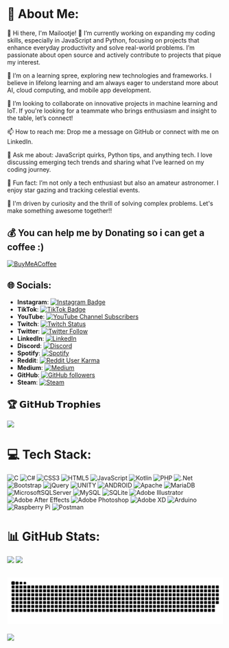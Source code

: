 # 💫 About Me:
👋 Hi there, I'm Mailootje!
🔭 I’m currently working on expanding my coding skills, especially in JavaScript and Python, focusing on projects that enhance everyday productivity and solve real-world problems. I’m passionate about open source and actively contribute to projects that pique my interest.

🌱 I’m on a learning spree, exploring new technologies and frameworks. I believe in lifelong learning and am always eager to understand more about AI, cloud computing, and mobile app development.

👯 I’m looking to collaborate on innovative projects in machine learning and IoT. If you're looking for a teammate who brings enthusiasm and insight to the table, let’s connect!

📫 How to reach me: Drop me a message on GitHub or connect with me on LinkedIn.

💬 Ask me about: JavaScript quirks, Python tips, and anything tech. I love discussing emerging tech trends and sharing what I’ve learned on my coding journey.

🎉 Fun fact: I’m not only a tech enthusiast but also an amateur astronomer. I enjoy star gazing and tracking celestial events.

🌟 I'm driven by curiosity and the thrill of solving complex problems. Let's make something awesome together!!

## 💰 You can help me by Donating so i can get a coffee :)
[![BuyMeACoffee](https://img.shields.io/badge/Buy%20Me%20a%20Coffee-ffdd00?style=for-the-badge&logo=buy-me-a-coffee&logoColor=black)](https://buymeacoffee.com/mailootje) 


## 🌐 Socials:
- **Instagram**: [![Instagram Badge](https://img.shields.io/badge/-Mailootje-purple?style=flat-square&logo=instagram&logoColor=white&link=https://www.instagram.com/Mailootje)](https://www.instagram.com/Mailootje)
- **TikTok**: [![TikTok Badge](https://img.shields.io/badge/-Mailootje-black?style=flat-square&logo=tiktok&logoColor=white&link=https://www.tiktok.com/@Mailootje)](https://www.tiktok.com/@Mailootje)
- **YouTube**: [![YouTube Channel Subscribers](https://img.shields.io/youtube/channel/subscribers/UCBnA8vAGe1sJHbdu5D_XTQg?style=social)](https://www.youtube.com/@Mailootje)
- **Twitch**: [![Twitch Status](https://img.shields.io/twitch/status/Mailootje?style=social)](https://www.twitch.tv/Mailootje)
- **Twitter**: [![Twitter Follow](https://img.shields.io/twitter/follow/Mailootje?style=social)](https://twitter.com/Mailootje)
- **LinkedIn**: [![LinkedIn](https://img.shields.io/badge/-Mailootje-blue?style=flat-square&logo=linkedin&logoColor=white&link=https://www.linkedin.com/in/Mailootje)](https://www.linkedin.com/in/Mailootje)
- **Discord**: [![Discord](https://img.shields.io/badge/Discord-join%20chat-blue?style=flat-square&logo=discord&logoColor=white)](https://discord.com/invite/your-invite-link)
- **Spotify**: [![Spotify](https://img.shields.io/badge/-Mailootje-1DB954?style=flat-square&logo=spotify&logoColor=white&link=https://open.spotify.com/user/Mailootje)](https://open.spotify.com/user/Mailootje)
- **Reddit**: [![Reddit User Karma](https://img.shields.io/reddit/user-karma/combined/Mailootje?style=social)](https://www.reddit.com/user/Mailootje)
- **Medium**: [![Medium](https://img.shields.io/badge/-Mailootje-black?style=flat-square&logo=medium&logoColor=white&link=https://mailootje.medium.com)](https://mailootje.medium.com)
- **GitHub**: [![GitHub followers](https://img.shields.io/github/followers/Mailootje?label=follow&style=social)](https://github.com/Mailootje)
- **Steam**: [![Steam](https://img.shields.io/badge/-Mailootje-black?style=flat-square&logo=steam&logoColor=white&link=https://steamcommunity.com/id/Mailootje)](https://steamcommunity.com/id/Mailootje)

## 🏆 𝗚𝗶𝘁𝗛𝘂𝗯 𝗧𝗿𝗼𝗽𝗵𝗶𝗲𝘀
![](https://github-profile-trophy.vercel.app/?username=Mailootje&theme=radical&no-frame=true&no-bg=false&margin-w=4)

# 💻 Tech Stack:
![C](https://img.shields.io/badge/c-%2300599C.svg?style=plastic&logo=c&logoColor=white) ![C#](https://img.shields.io/badge/c%23-%23239120.svg?style=plastic&logo=c-sharp&logoColor=white) ![CSS3](https://img.shields.io/badge/css3-%231572B6.svg?style=plastic&logo=css3&logoColor=white) ![HTML5](https://img.shields.io/badge/html5-%23E34F26.svg?style=plastic&logo=html5&logoColor=white) ![JavaScript](https://img.shields.io/badge/javascript-%23323330.svg?style=plastic&logo=javascript&logoColor=%23F7DF1E) ![Kotlin](https://img.shields.io/badge/kotlin-%230095D5.svg?style=plastic&logo=kotlin&logoColor=white) ![PHP](https://img.shields.io/badge/php-%23777BB4.svg?style=plastic&logo=php&logoColor=white) ![.Net](https://img.shields.io/badge/.NET-5C2D91?style=plastic&logo=.net&logoColor=white) ![Bootstrap](https://img.shields.io/badge/bootstrap-%23563D7C.svg?style=plastic&logo=bootstrap&logoColor=white) ![jQuery](https://img.shields.io/badge/jquery-%230769AD.svg?style=plastic&logo=jquery&logoColor=white) ![UNITY](https://img.shields.io/badge/Unity-%2320232a.svg?style=plastic&logo=unity&logoColor=white) ![ANDROID](https://img.shields.io/badge/android-%2320232a.svg?style=plastic&logo=android&logoColor=%a4c639) ![Apache](https://img.shields.io/badge/apache-%23D42029.svg?style=plastic&logo=apache&logoColor=white) ![MariaDB](https://img.shields.io/badge/MariaDB-003545?style=plastic&logo=mariadb&logoColor=white) ![MicrosoftSQLServer](https://img.shields.io/badge/Microsoft%20SQL%20Sever-CC2927?style=plastic&logo=microsoft%20sql%20server&logoColor=white) ![MySQL](https://img.shields.io/badge/mysql-%2300f.svg?style=plastic&logo=mysql&logoColor=white) ![SQLite](https://img.shields.io/badge/sqlite-%2307405e.svg?style=plastic&logo=sqlite&logoColor=white) ![Adobe Illustrator](https://img.shields.io/badge/adobeillustrator-%23FF9A00.svg?style=plastic&logo=adobeillustrator&logoColor=white) ![Adobe After Effects](https://img.shields.io/badge/Adobe%20After%20Effects-9999FF.svg?style=plastic&logo=Adobe%20After%20Effects&logoColor=white) ![Adobe Photoshop](https://img.shields.io/badge/adobephotoshop-%2331A8FF.svg?style=plastic&logo=adobephotoshop&logoColor=white) ![Adobe XD](https://img.shields.io/badge/Adobe%20XD-470137?style=plastic&logo=Adobe%20XD&logoColor=#FF61F6) ![Arduino](https://img.shields.io/badge/-Arduino-00979D?style=plastic&logo=Arduino&logoColor=white) ![Raspberry Pi](https://img.shields.io/badge/-RaspberryPi-C51A4A?style=plastic&logo=Raspberry-Pi) ![Postman](https://img.shields.io/badge/Postman-FF6C37?style=plastic&logo=postman&logoColor=white)

# 📊 GitHub Stats:
![](https://github-readme-stats.vercel.app/api?username=Mailootje&theme=tokyonight&show_icons=true&hide_border=true&count_private=true)
![](https://github-readme-stats.vercel.app/api/top-langs/?username=Mailootje&theme=tokyonight&show_icons=true&hide_border=true&layout=compact)

![](https://github.com/Mailootje/Mailootje/blob/main/github-contribution-grid-snake.svg)
---
<!-- [![](https://visitcount.itsvg.in/api?id=Mailootje&label=Profile%20Views&color=0&icon=5&pretty=false)](https://visitcount.itsvg.in) -->
[![](https://visitcount.itsvg.in/api?id=Mailootje&label=Profile%20Views&icon=0&pretty=false)](https://visitcount.itsvg.in)
